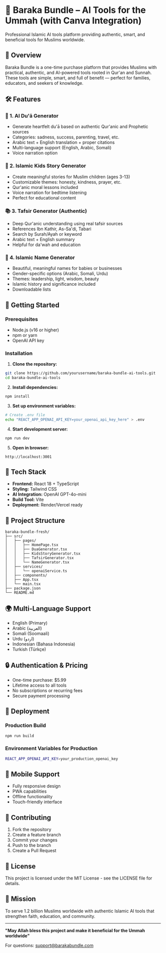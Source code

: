 # 🌟 Baraka Bundle – AI Tools for the Ummah (with Canva Integration)

Professional Islamic AI tools platform providing authentic, smart, and beneficial tools for Muslims worldwide.

## 🎯 Overview

Baraka Bundle is a one-time purchase platform that provides Muslims with practical, authentic, and AI-powered tools rooted in Qur'an and Sunnah. These tools are simple, smart, and full of benefit — perfect for families, educators, and seekers of knowledge.

## 🛠️ Features

### 🧠 1. AI Du'ā Generator
- Generate heartfelt du'ā based on authentic Qur'anic and Prophetic sources
- Categories: sadness, success, parenting, travel, etc.
- Arabic text + English translation + proper citations
- Multi-language support (English, Arabic, Somali)
- Voice narration option

### 📖 2. Islamic Kids Story Generator
- Create meaningful stories for Muslim children (ages 3-13)
- Customizable themes: honesty, kindness, prayer, etc.
- Qur'anic moral lessons included
- Voice narration for bedtime listening
- Perfect for educational content

### 📚 3. Tafsir Generator (Authentic)
- Deep Qur'anic understanding using real tafsir sources
- References Ibn Kathir, As-Sa'di, Tabari
- Search by Surah/Ayah or keyword
- Arabic text + English summary
- Helpful for da'wah and education

### 🧾 4. Islamic Name Generator
- Beautiful, meaningful names for babies or businesses
- Gender-specific options (Arabic, Somali, Urdu)
- Themes: leadership, light, wisdom, beauty
- Islamic history and significance included
- Downloadable lists

## 🚀 Getting Started

### Prerequisites
- Node.js (v16 or higher)
- npm or yarn
- OpenAI API key

### Installation

1. **Clone the repository:**
```bash
git clone https://github.com/yourusername/baraka-bundle-ai-tools.git
cd baraka-bundle-ai-tools
```

2. **Install dependencies:**
```bash
npm install
```

3. **Set up environment variables:**
```bash
# Create .env file
echo "REACT_APP_OPENAI_API_KEY=your_openai_api_key_here" > .env
```

4. **Start development server:**
```bash
npm run dev
```

5. **Open in browser:**
```
http://localhost:3001
```

## 🔧 Tech Stack

- **Frontend:** React 18 + TypeScript
- **Styling:** Tailwind CSS
- **AI Integration:** OpenAI GPT-4o-mini
- **Build Tool:** Vite
- **Deployment:** Render/Vercel ready

## 📁 Project Structure

```
baraka-bundle-fresh/
├── src/
│   ├── pages/
│   │   ├── HomePage.tsx
│   │   ├── DuaGenerator.tsx
│   │   ├── KidsStoryGenerator.tsx
│   │   ├── TafsirGenerator.tsx
│   │   └── NameGenerator.tsx
│   ├── services/
│   │   └── openaiService.ts
│   ├── components/
│   ├── App.tsx
│   └── main.tsx
├── package.json
└── README.md
```

## 🌍 Multi-Language Support

- English (Primary)
- Arabic (العربية)
- Somali (Soomaali)
- Urdu (اردو)
- Indonesian (Bahasa Indonesia)
- Turkish (Türkçe)

## 🔒 Authentication & Pricing

- One-time purchase: $5.99
- Lifetime access to all tools
- No subscriptions or recurring fees
- Secure payment processing

## 🚀 Deployment

### Production Build
```bash
npm run build
```

### Environment Variables for Production
```bash
REACT_APP_OPENAI_API_KEY=your_production_openai_key
```

## 📱 Mobile Support

- Fully responsive design
- PWA capabilities
- Offline functionality
- Touch-friendly interface

## 🤝 Contributing

1. Fork the repository
2. Create a feature branch
3. Commit your changes
4. Push to the branch
5. Create a Pull Request

## 📄 License

This project is licensed under the MIT License - see the LICENSE file for details.

## 🌟 Mission

To serve 1.2 billion Muslims worldwide with authentic Islamic AI tools that strengthen faith, education, and community.

---

**"May Allah bless this project and make it beneficial for the Ummah worldwide"**

For questions: support@barakabundle.com
